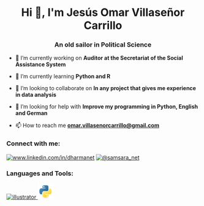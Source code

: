 <h1 align="center">Hi 👋, I'm Jesús Omar Villaseñor Carrillo</h1>
<h3 align="center">An old sailor in Political Science</h3>

- 🔭 I’m currently working on **Auditor at the Secretariat of the Social Assistance System**

- 🌱 I’m currently learning **Python and R**

- 👯 I’m looking to collaborate on **In any project that gives me experience in data analysis**

- 🤝 I’m looking for help with **Improve my programming in Python, English and German**

- 📫 How to reach me **omar.villasenorcarrillo@gmail.com**

<h3 align="left">Connect with me:</h3>
<p align="left">
<a href="https://linkedin.com/in/www.linkedin.com/in/dharmanet" target="blank"><img align="center" src="https://raw.githubusercontent.com/rahuldkjain/github-profile-readme-generator/master/src/images/icons/Social/linked-in-alt.svg" alt="www.linkedin.com/in/dharmanet" height="30" width="40" /></a>
<a href="https://instagram.com/@samsara_net" target="blank"><img align="center" src="https://raw.githubusercontent.com/rahuldkjain/github-profile-readme-generator/master/src/images/icons/Social/instagram.svg" alt="@samsara_net" height="30" width="40" /></a>
</p>

<h3 align="left">Languages and Tools:</h3>
<p align="left"> <a href="https://www.adobe.com/in/products/illustrator.html" target="_blank" rel="noreferrer"> <img src="https://www.vectorlogo.zone/logos/adobe_illustrator/adobe_illustrator-icon.svg" alt="illustrator" width="40" height="40"/> </a> <a href="https://www.python.org" target="_blank" rel="noreferrer"> <img src="https://raw.githubusercontent.com/devicons/devicon/master/icons/python/python-original.svg" alt="python" width="40" height="40"/> </a> </p>
